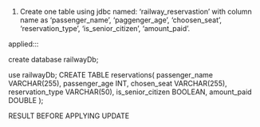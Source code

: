 1. Create one table using jdbc named: ‘railway_reservastion’ with column name as
   ‘passenger_name’, ‘paggenger_age’, ‘choosen_seat’, ‘reservation_type’,
   ‘is_senior_citizen’, ‘amount_paid’.

applied:::

create database railwayDb;

use railwayDb;
CREATE TABLE reservations(
passenger_name VARCHAR(255),
passenger_age INT,
chosen_seat VARCHAR(255),
reservation_type VARCHAR(50),
is_senior_citizen BOOLEAN,
amount_paid DOUBLE
);

RESULT BEFORE APPLYING UPDATE
